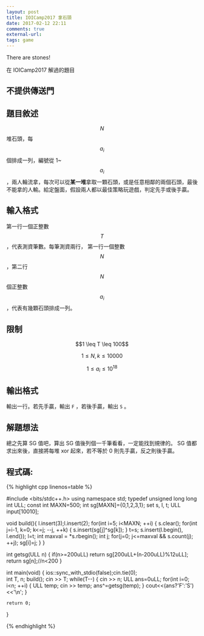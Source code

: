 ```yaml
---
layout: post
title: IOICamp2017 拿石頭
date: 2017-02-12 22:11
comments: true
external-url:
tags: game
---
```


There are stones!

在 IOICamp2017 解過的題目

## 不提供傳送門

## 題目敘述
$$N$$ 堆石頭，每 $$a_{i}$$ 個排成一列，編號從 1~$$a_{i}$$ ，兩人輪流拿，每次可以從**某一堆**拿取一顆石頭，或是任意相鄰的兩個石頭，最後不能拿的人輸。給定盤面，假設兩人都以最佳策略玩遊戲，判定先手或後手贏。

## 輸入格式
第一行一個正整數 $$T$$ ，代表測資筆數。每筆測資兩行，
第一行一個整數 $$N$$ ，第二行 $$N$$ 個正整數 $$a_{i}$$ ，代表有幾顆石頭排成一列。

## 限制

<center>
$$1 \leq T \leq 100$$

$$1 \leq N,k \leq 10000$$

$$1 \leq a_{i} \leq 10^{18}$$
</center>

## 輸出格式
輸出一行。若先手贏，輸出 `F` ，若後手贏，輸出 `S` 。

## 解題想法

總之先算 SG 值吧，算出 SG 值後列個一千筆看看，一定能找到規律的。
SG 值都求出來後，直接將每堆 xor 起來，若不等於 0 則先手贏，反之則後手贏。

## 程式碼:

{% highlight cpp linenos=table %}

#include <bits/stdc++.h>
using namespace std;
typedef unsigned long long int ULL;
const int MAXN=500;
int sg[MAXN]={0,1,2,3,1};
set<int> s, l, t;
ULL input[10010];

void build(){
    l.insert(3);l.insert(2);
    for(int i=5; i<MAXN; ++i) {
        s.clear();
        for(int j=i-1, k=0; k<=j; --j, ++k) {
            s.insert(sg[j]^sg[k]);
        }
        t=s;
        s.insert(l.begin(), l.end());
        l=t;
        int maxval = *s.rbegin();
        int j;
        for(j=0; j<=maxval && s.count(j); ++j);
        sg[i]=j;
    }
}

int getsg(ULL n) {
    if(n>=200uLL) return sg[200uLL+(n-200uLL)%12uLL];
    return sg[n];//n<200
}

int main(void) {
    ios::sync_with_stdio(false);cin.tie(0);                            
    int T, n;
    build();
    cin >> T;
    while(T--) {
        cin >> n;
        ULL ans=0uLL;
        for(int i=0; i<n; ++i) {
            ULL temp;
            cin >> temp;
            ans^=getsg(temp);
        }
        cout<<(ans?'F':'S')<<'\n';
    }
    
    return 0;
}

{% endhighlight %}

